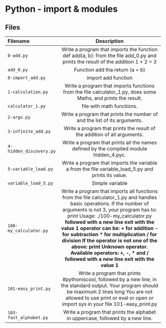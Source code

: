 # Python - import & modules
## Files
| Filename | Description |
| :-------------- | :-----------: |
| `0-add.py` | Write a program that imports the function def add(a, b): from the file add_0.py and prints the result of the addition 1 + 2 = 3 |
| `add_0.py` | Function add tha return (a + b) |
| `0-import_add.py` | import add function |
| `1-calculation.py` | Write a program that imports functions from the file calculator_1.py, does some Maths, and prints the result. |
| `calculator_1.py` | file with math functions. |
| `2-args.py` | Write a program that prints the number of and the list of its arguments. |
| `3-infinite_add.py` | Write a program that prints the result of the addition of all arguments. |
| `4-hidden_discovery.py` | Write a program that prints all the names defined by the compiled module hidden_4.pyc. |
| `5-variable_load.py` | Write a program that imports the variable a from the file variable_load_5.py and prints its value. |
| `variable_load_5.py` | Simple variable |
| `100-my_calculator.py` | Write a program that imports all functions from the file calculator_1.py and handles basic operations. If the number of arguments is not 3, your program has to: print Usage: ./100-my_calculator.py <a> <operator> <b> followed with a new line exit with the value 1 operator can be: + for addition - for subtraction * for multiplication / for division If the operator is not one of the above: print Unknown operator. Available operators: +, -, * and / followed with a new line exit with the value 1 |
| `101-easy_print.py` | Write a program that prints #pythoniscool, followed by a new line, in the standard output. Your program should be maximum 2 lines long You are not allowed to use print or eval or open or import sys in your file 101-easy_print.py |
| `103-fast_alphabet.py` | Write a program that prints the alphabet in uppercase, followed by a new line. |